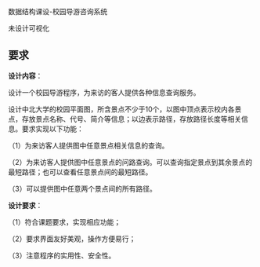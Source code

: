 数据结构课设-校园导游咨询系统

未设计可视化

## 要求

**设计内容**：

设计一个校园导游程序，为来访的客人提供各种信息查询服务。

设计中北大学的校园平面图，所含景点不少于10个，以图中顶点表示校内各景点，存放景点名称、代号、简介等信息；以边表示路径，存放路径长度等相关信息。要求实现以下功能：

（1）为来访客人提供图中任意景点相关信息的查询。

（2）为来访客人提供图中任意景点的问路查询。可以查询指定景点到其余景点的最短路径；也可以查看任意景点间的最短路径。

（3）可以提供图中任意两个景点间的所有路径。

**设计要求**：

（1）符合课题要求，实现相应功能；

（2）要求界面友好美观，操作方便易行；

（3）注意程序的实用性、安全性。